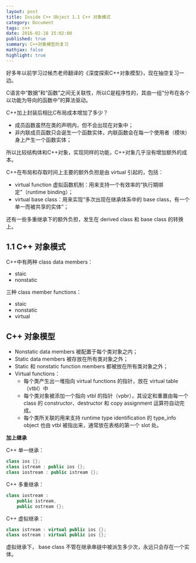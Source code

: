 ```yaml
---
layout: post
title: Inside C++ Object 1.1 C++ 对象模式
category: Document
tags: c++
date: 2016-02-18 15:02:00
published: true
summary: C++对象模型的复习
mathjax: false
highlight: true
---
```


好多年以前学习过候杰老师翻译的《深度探索C++对象模型》，现在抽空复习一边。

C语言中“数据”和“函数”之间无关联性，所以C是程序性的，其由一组“分布在各个以功能为导向的函数中”的算法驱动。

C++加上封装后相比C布局成本增加了多少？

- 成员函数虽然在类的声明内，但不会出现在对象中；
- 非内联成员函数只会诞生一个函数实体，内联函数会在每一个使用者（模块）身上产生一个函数实体；

所以比较结构体和C++对象，实现同样的功能，C++对象几乎没有增加额外的成本。

C++在布局和存取时间上主要的额外负担是由 virtual 引起的，包括：

- virtual function 虚拟函数机制：用来支持一个有效率的“执行期绑定”（runtime binding）；
- virtual base class：用来实现“多次出现在继承体系中的 base class，有一个单一而被共享的实体”；

还有一些多重继承下的额外负担，发生在 derived class 和 base class 的转换上。

## 1.1 C++ 对象模式

C++中有两种 class data members：

- staic
- nonstatic

三种 class member functions：

- staic
- nonstatic
- virtual

## C++ 对象模型

- Nonstatic data members 被配置于每个类对象之内；
- Static data members 被存放在所有类对象之外；
- Static 和 nonstatic function members 都被放在所有类对象之外；
- Virtual functions：
    - 每个类产生出一堆指向 virtual functions 的指针，放在 virtual table（vtbl）中
    - 每个类对象被添加一个指向 vtbl 的指针（vpbr），其设定和重置由每一个 class 的 constructor、destructor 和 copy assignment 运算符自动完成。
    - 每个类所关联的用来支持 runtime type identification 的 type_info object 也由 vtbl 被指出来，通常放在表格的第一个 slot 处。

**加上继承**

C++ 单一继承：

```cpp
class ios {};
class istream : public ios {};
class iostream : public istream {};
```

C++ 多重继承：

```cpp
class iostream : 
    public istream,
    public ostream {};
```

C++ 虚拟继承：

```cpp
class istream : virtual public ios {};
class ostream : virtual public ios {};
```

虚拟继承下， base class 不管在继承串链中被派生多少次，永远只会存在一个实体。

